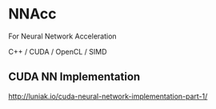 # NNAcc
For Neural Network Acceleration 

C++ / CUDA / OpenCL / SIMD 

## CUDA NN Implementation 
http://luniak.io/cuda-neural-network-implementation-part-1/ 
